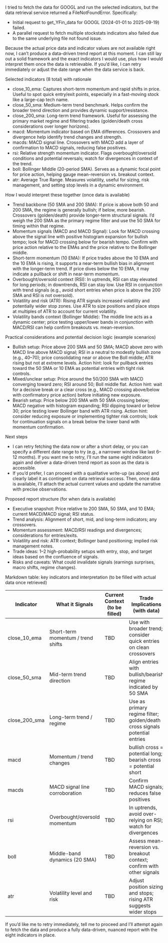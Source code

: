 I tried to fetch the data for GOOGL and run the selected indicators, but the data retrieval service returned a FileNotFoundError. Specifically:
- Initial request to get_YFin_data for GOOGL (2024-01-01 to 2025-09-19) failed.
- A parallel request to fetch multiple stockstats indicators also failed due to the same underlying file not found issue.

Because the actual price data and indicator values are not available right now, I can’t produce a data-driven trend report at this moment. I can still lay out a solid framework and the exact indicators I would use, plus how I would interpret them once the data is retrievable. If you’d like, I can retry immediately or adjust the date range when the data service is back.

Selected indicators (8 total) with rationale
- close_10_ema: Captures short-term momentum and rapid shifts in price. Useful to spot quick entry/exit points, especially in a fast-moving stock like a large-cap tech name.
- close_50_sma: Medium-term trend benchmark. Helps confirm the broader trend direction and provides dynamic support/resistance.
- close_200_sma: Long-term trend framework. Useful for assessing the primary market regime and filtering trades (golden/death cross considerations over longer horizons).
- macd: Momentum indicator based on EMA differences. Crossovers and divergence help identify trend changes and strength.
- macds: MACD signal line. Crossovers with MACD add a layer of confirmation to MACD signals, reducing false positives.
- rsi: Relative strength momentum indicator. Flags overbought/oversold conditions and potential reversals; watch for divergences in context of the trend.
- boll: Bollinger Middle (20-period SMA). Serves as a dynamic focal point for price action, helping gauge mean-reversion vs. breakout context.
- atr: Average True Range. Measures volatility, useful for sizing, risk management, and setting stop levels in a dynamic environment.

How I would interpret these together (once data is available)
- Trend backbone (50 SMA and 200 SMA): If price is above both 50 and 200 SMA, the regime is generally bullish; if below, more bearish. Crossovers (golden/death) provide longer-term structural signals. I’d weigh the 200 SMA as the primary regime filter and use the 50 SMA for timing within that regime.
- Momentum signals (MACD and MACD Signal): Look for MACD crossing above the signal line with positive histogram expansion for bullish tempo; look for MACD crossing below for bearish tempo. Confirm with price action relative to the EMAs and the price relative to the Bollinger middle.
- Short-term momentum (10 EMA): If price trades above the 10 EMA and the 10 EMA is rising, it supports a near-term bullish bias in alignment with the longer-term trend. If price dives below the 10 EMA, it may indicate a pullback or shift in near-term momentum.
- Overbought/oversold context (RSI): In uptrends, RSI can stay elevated for long periods; in downtrends, RSI can stay low. Use RSI in conjunction with trend signals (e.g., avoid short entries when price is above the 200 SMA and RSI is not oversold).
- Volatility and risk (ATR): Rising ATR signals increased volatility and potentially wider stop zones. Use ATR to size positions and place stops at multiples of ATR to account for current volatility.
- Volatility bands context (Bollinger Middle): The middle line acts as a dynamic center; price testing upper/lower bands in conjunction with MACD/RSI can help confirm breakouts vs. mean-reversion.

Practical considerations and potential decision logic (example scenarios)
- Bullish setup: Price above 200 SMA and 50 SMA; MACD above zero with MACD line above MACD signal; RSI in a neutral to modestly bullish zone (e.g., 40–70); price consolidating near or above the Boll middle; ATR rising but not at extreme levels. Action hint: look for pullback entries toward the 50 SMA or 10 EMA as potential entries with tight risk controls.
- Mixed/unclear setup: Price around the 50/200 SMA with MACD converging toward zero; RSI around 50; Boll middle flat. Action hint: wait for a decisive break or a clear cross (e.g., MACD crossing above/below with confirmatory price action) before initiating new exposure.
- Bearish setup: Price below 200 SMA with 50 SMA crossing below; MACD negative with histogram expanding; RSI dipping toward or below 30; price testing lower Bollinger band with ATR rising. Action hint: consider reducing exposure or implementing tighter risk controls; look for continuation signals on a break below the lower band with momentum confirmation.

Next steps
- I can retry fetching the data now or after a short delay, or you can specify a different date range to try (e.g., a narrower window like last 6–12 months). If you want me to retry, I’ll run the same eight indicators again and deliver a data-driven trend report as soon as the data is accessible.
- If you’d prefer, I can proceed with a qualitative write-up (as above) and clearly label it as contingent on data retrieval success. Then, once data is available, I’ll attach the actual current values and update the narrative with precise observations.

Proposed report structure (for when data is available)
- Executive snapshot: Price relative to 200 SMA, 50 SMA, and 10 EMA; current MACD/MACD signal; RSI status.
- Trend analysis: Alignment of short, mid, and long-term indicators; any crossovers.
- Momentum assessment: MACD/RSI readings and divergences; considerations for entries/exits.
- Volatility and risk: ATR context; Bollinger band positioning; implied risk management notes.
- Trade ideas: 1–2 high-probability setups with entry, stop, and target ideas based on the confluence of signals.
- Risks and caveats: What could invalidate signals (earnings surprises, macro shifts, regime changes).

Markdown table: key indicators and interpretation (to be filled with actual data once retrieved)

| Indicator | What it Signals | Current Context (to be filled) | Trade Implications (with data) |
|---|---|---|---|
| close_10_ema | Short-term momentum / trend shifts | TBD | Use with broader trend; consider quick entries on clean crossovers |
| close_50_sma | Mid-term trend direction | TBD | Align entries with bullish/bearish regime indicated by 50 SMA |
| close_200_sma | Long-term trend / regime | TBD | Use as primary regime filter; golden/death cross signals potential entries |
| macd | Momentum / trend changes | TBD | bullish cross = potential long; bearish cross = potential short |
| macds | MACD signal line corroboration | TBD | Confirm MACD signals; reduces false positives |
| rsi | Overbought/oversold momentum | TBD | In uptrends, avoid over-relying on RSI; watch for divergences |
| boll | Middle-band dynamics (20 SMA) | TBD | Assess mean-reversion vs. breakout context; confirm with other signals |
| atr | Volatility level and risk | TBD | Adjust position sizing and stops; rising ATR suggests wider stops |

If you’d like me to retry immediately, tell me to proceed and I’ll attempt again to fetch the data and produce a fully data-driven, nuanced report with the eight indicators in place.